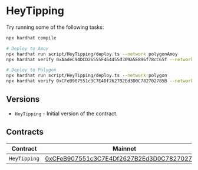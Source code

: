 # HeyTipping

Try running some of the following tasks:

```sh
npx hardhat compile

# Deploy to Amoy
npx hardhat run script/HeyTipping/deploy.ts --network polygonAmoy
npx hardhat verify 0xAadeC94DCD26555F464455d309a5E896f78cC65f --network polygonAmoy

# Deploy to Polygon
npx hardhat run script/HeyTipping/deploy.ts --network polygon
npx hardhat verify 0xCFeB907551c3C7E4Df2627B2Ed3D0C782702785B --network polygon
```

## Versions

- `HeyTipping` - Initial version of the contract.

## Contracts

| Contract     | Mainnet                                                                                                                         | Amoy                                                                                                                         |
| ------------ | ------------------------------------------------------------------------------------------------------------------------------- | ---------------------------------------------------------------------------------------------------------------------------- |
| `HeyTipping` | [0xCFeB907551c3C7E4Df2627B2Ed3D0C782702785B](https://polygonscan.com/address/0xCFeB907551c3C7E4Df2627B2Ed3D0C782702785B) | [0xAadeC94DCD26555F464455d309a5E896f78cC65f](https://amoy.polygonscan.com/amoy/address/0xAadeC94DCD26555F464455d309a5E896f78cC65f) |
